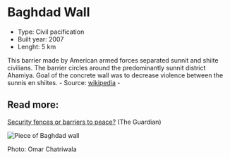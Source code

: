 <!--
West Longitude: 44.3500
North Latitude: 33.3910
East Longitude: 44.3870
South Latitude: 33.3590
-->

# Baghdad Wall

* Type: Civil pacification
* Built year: 2007
* Lenght: 5 km

This barrier made by American armed forces separated sunnit and shiite civilians. The barrier circles around the predominantly sunnit district Ahamiya. Goal of the concrete wall was to decrease violence between the sunnis en shiites. - Source: [wikipedia](https://en.wikipedia.org/wiki/Baghdad_Wall) -

## Read more:

[Security fences or barriers to peace?](http://www.theguardian.com/world/2007/apr/24/iraq.julianborger) (The Guardian)

![Piece of Baghdad wall](http://c1.staticflickr.com/5/4032/4442751351_6dbdb550c6_b.jpg)

Photo: Omar Chatriwala
